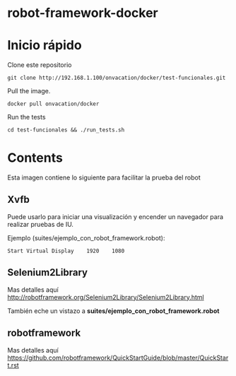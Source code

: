 # robot-framework-docker

Inicio rápido
===========

Clone este repositorio

    git clone http://192.168.1.100/onvacation/docker/test-funcionales.git

Pull the image.

    docker pull onvacation/docker
    
Run the tests

    cd test-funcionales && ./run_tests.sh
    

Contents
========

Esta imagen contiene lo siguiente para facilitar la prueba del robot

Xvfb
----

Puede usarlo para iniciar una visualización y encender un navegador para realizar pruebas de IU.
 
Ejemplo (suites/ejemplo_con_robot_framework.robot):

    Start Virtual Display    1920    1080
    

Selenium2Library
----------------

Mas detalles aquí  http://robotframework.org/Selenium2Library/Selenium2Library.html

También eche un vistazo a **suites/ejemplo_con_robot_framework.robot**



    
robotframework
-------------------------

Mas detalles aquí https://github.com/robotframework/QuickStartGuide/blob/master/QuickStart.rst






